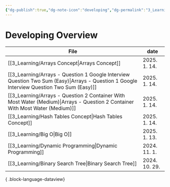 ```yaml
---
{"dg-publish":true,"dg-note-icon":"developing","dg-permalink":"3_Learning/Overview/developing","tags":["developing","overview"],"permalink":"/3_Learning/Overview/developing/","dgPassFrontmatter":true,"noteIcon":"developing"}
---
```


# Developing Overview
| File                                                                                                                                         | date          |
| -------------------------------------------------------------------------------------------------------------------------------------------- | ------------- |
| [[3_Learning/Arrays Concept\|Arrays Concept]]                                                                                             | 2025. 1. 14.  |
| [[3_Learning/Arrays - Question 1 Google Interview Question Two Sum (Easy)\|Arrays - Question 1 Google Interview Question Two Sum (Easy)]] | 2025. 1. 14.  |
| [[3_Learning/Arrays - Question 2 Container With Most Water (Medium)\|Arrays - Question 2 Container With Most Water (Medium)]]             | 2025. 1. 14.  |
| [[3_Learning/Hash Tables Concept\|Hash Tables Concept]]                                                                                   | 2025. 1. 14.  |
| [[3_Learning/Big O\|Big O]]                                                                                                               | 2025. 1. 13.  |
| [[3_Learning/Dynamic Programming\|Dynamic Programming]]                                                                                   | 2024. 11. 1.  |
| [[3_Learning/Binary Search Tree\|Binary Search Tree]]                                                                                     | 2024. 10. 29. |

{ .block-language-dataview}
